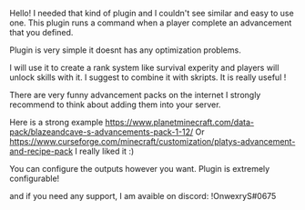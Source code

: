 Hello! I needed that kind of plugin and I couldn't see similar and easy to use one. This plugin runs a command when a player complete an advancement that you defined.

Plugin is very simple it doesnt has any optimization problems.

I will use it to create a rank system like survival experity and players will unlock skills with it. I suggest to combine it with skripts. It is really useful !

There are very funny advancement packs on the internet I strongly recommend to think about adding them into your server.

Here is a strong example https://www.planetminecraft.com/data-pack/blazeandcave-s-advancements-pack-1-12/ Or https://www.curseforge.com/minecraft/customization/platys-advancement-and-recipe-pack I really liked it :)

You can configure the outputs however you want. Plugin is extremely configurable!

and if you need any support, I am avaible on discord: !OnwexryS#0675
